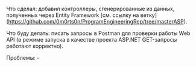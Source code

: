 Что сделал: добавил контроллеры, сгенерированные из данных, полученных через Entity Framework [см. ссылку на ветку] (https://github.com/0m0rts0n/ProgramEngineeringRep/tree/masterASP).

Что буду делать: писать запросы в Postman для проверки работы Web API (в режиме запуска в качестве проекта ASP.NET GET-запросы работают корректно).

Проблемы: -
